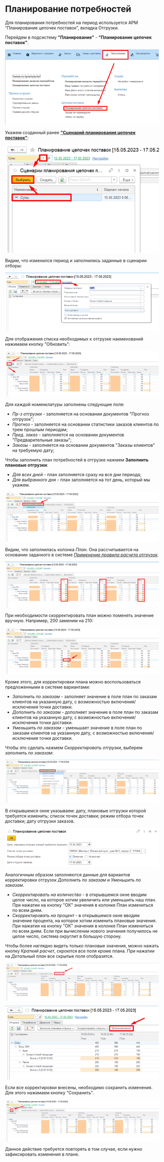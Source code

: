 # Планирование потребностей

Для планирования потребностей на период используется АРМ “Планирование цепочек поставок”, вкладка Отгрузки.

Перейдем в подсистему **"Планирование"** - **"Планирование цепочек поставок"**.

[![1][1]][1]

Укажем созданный ранее [**"Сценарий планирования цепочек поставок"**](../Settings/SupplyChains/SupplyChainPlanningScenarios.md):

[![2][2]][2]

Видим, что изменился период и заполнились заданные в сценарии отборы:

[![3][3]][3]

Для отображения списка необходимых к отгрузке наименований нажимаем кнопку "Обновить":

[![4][4]][4]

Для каждой номенклатуры заполнены следующие поля:

- *Пр-з отгрузки* - заполняется на основании документов "Прогноз отгрузок";
- *Прогноз* - заполняется на основании статистики заказов клиентов по трем прошлым периодам;
- *Пред. заказ* - заполняется на основании документов "Предварительные заказы";
- *Заказы* - заполняется на основании документов "Заказы клиентов" на требуемую дату;

Чтобы заполнить план потребностей в отгрузке нажмем **Заполнить плановые отгрузки**:

- *Для всех дней* - план заполняется сразу на все дни периода;
- *Для выбранного дня* - план заполняется на тот день, который мы укажем.

[![5][5]][5]

Видим, что заполнилась колонка *План*. Она рассчитывается на основании заданного в системе [*Применение правила расчета отгрузок*](../Settings/Forecasting/ApplicationRulesCalculatingShipments.md).

[![6][6]][6]

При необходимости скорректировать план можно поменять значение вручную. Например, 200 заменим на 210:

[![7][7]][7]

Кроме этого, для корректировки плана можно воспользоваться предложенными в системе вариантами:

- *Заполнить по заказам* - заполняет значение в поле план по заказам клиентов на указанную дату, с возможностью включения/исключения точки доставки.
- *Дополнить по заказам* - дополняет значение в поле план по заказам клиентов на указанную дату, с возможностью включения/исключения точки доставки.
- *Уменьшить по заказам* - уменьшает значение в поле план по заказам клиентов на указанную дату, с возможностью включения/исключения точки доставки.

Чтобы это сделать нажмем *Скорректировать отгрузки*, выберем *заполнить по заказам*:

[![11][11]][11]

В открывшемся окне указываем: дату, плановые отгрузки которой требуется изменить; список точек доставки; режим отбора точек доставки; дату отгрузки заказов.

[![12][12]][12]

Аналогичным образом заполняются данные для вариантов корректировки отгрузок *Дополнить по заказам* и *Уменьшить по заказам*.

- *Скорректировать на количество* - в открывшемся окне вводим целое число, на которое хотим увеличить или уменьшить наш план. При нажатии на кнопку "ОК" значения в колонке План измениться по всем дням.
- *Скорректировать на процент* - в открывшемся окне вводим значение процента, на которое хотим изменить плановые значения. При нажатии на кнопку "ОК" значения в колонке План измениться по всем дням. Если при вычислении нового значения получилось не целое число, система округлит в большую сторону.

Чтобы более наглядно видеть только плановые значения, можно нажать кнопку *Краткий расчет*, скроются все поля кроме плана. При нажатии на *Детальный план* все скрытые поля отобразятся.

[![8][8]][8]

[![9][9]][9]

Если все корректировки внесены, необходимо сохранить изменения. Для этого нажимаем кнопку "Сохранить".

[![10][10]][10]

Данное действие требуется повторять в том случае, если нужно зафиксировать изменения в плане.

[1]: NeedsPlanning.assets/1.png
[2]: NeedsPlanning.assets/2.png
[3]: NeedsPlanning.assets/3.png
[4]: NeedsPlanning.assets/4.png
[5]: NeedsPlanning.assets/5.png
[6]: NeedsPlanning.assets/6.png
[7]: NeedsPlanning.assets/7.png
[8]: NeedsPlanning.assets/8.png
[9]: NeedsPlanning.assets/9.png
[10]: NeedsPlanning.assets/10.png
[11]: NeedsPlanning.assets/11.png
[12]: NeedsPlanning.assets/12.png
